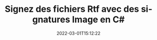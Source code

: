 ---
############################# Static ############################
layout: "auto-gen-signature"
date: 2022-03-01T15:12:22
draft: false
operation: Sign
signaturetype: Image
fileformat: Rtf
productName: .NET
lang: fr
productCode: net
otherformats: pdf doc docx docm dot dotm dotx odt ott rtf xls xlsx xlsm xlsb csv ods ots xltx xltm ppt pptx pps ppsx odp otp potx potm pptm ppsm png jpg bmp gif tiff svg webp wmf
breadcrumb: Put Image signature on Rtf for C#

############################# Head ############################
head_title: "Ajout de signatures Image au fichier Rtf avec C#"
head_description: "Mettez Image Signature sur le fichier Rtf pour .NET en utilisant quelques lignes de code. Utilisez l'API GroupDocs Document Signature pour signer des dizaines de formats de fichiers."

############################# Header ############################
title: "Signez des fichiers Rtf avec des signatures Image en C#"
description: "Comment ajouter Image Signature avec quelques lignes de code .NET"
bg_image: "https://cms.admin.containerize.com/templates/aspose/App_Themes/V3/images/bg/header1.png"
bg_overlay: false
button:
    enable: true

############################# SubMenu ############################
submenu:
    enable: true

    left:
        img_alt: "GroupDocs.Signature for .NET"
        image: "https://cms.admin.containerize.com/templates/groupdocs/images/product-logos/90x90-noborder/groupdocs-signature-net.png"
        product: "GroupDocs.Signature"
        platform: ".NET"



############################# About ############################
about:
    enable: true
    title: "À propos de l'API GroupDocs.Signature for .NET"
    content: |
        [GroupDocs.Signature for .NET](https://products.groupdocs.com/signature/net/) est une API populaire pour la signature électronique de documents numériques. Des signatures telles que des textes, des images, des certificats numériques, des codes-barres, des codes QR, des tampons ou des métadonnées sont disponibles. Les signatures peuvent être placées sur des fichiers PDF, des documents MS Word, des classeurs MS Excel, des présentations MS PowerPoint, des fichiers Adobe Photoshop et divers formats d'image. Les clients peuvent signer leur document et mettre à jour, rechercher, vérifier, supprimer ou prévisualiser les signatures électroniques apposées sur ces documents. De plus, de nombreuses capacités de personnalisation des signatures sont fournies.
    

############################# Steps ############################
steps:
    enable: true
    title_left: "Étapes pour signer Rtf avec Image dans C#"
    content_left: |
        [GroupDocs.Signature for .NET](https://products.groupdocs.com/signature/net/) permet de signer rapidement et facilement des documents Rtf avec des signatures Image.
        
        * Créez une instance de la classe Signature fournissant le fichier Rtf censé signer en tant que chemin ou flux de mémoire
        * Instanciez la classe SignOptions et définissez toutes les données demandées.
        * Appelez la méthode Signature.Sign() en transmettant le fichier de sortie Rtf ou le flux de mémoire

    title_right: "System Requirements"
    content_right: |
        La signature de documents avec GroupDocs.Signature for .NET peut être effectuée en quelques étapes simples. Nos API sont prises en charge sur toutes les principales plates-formes et systèmes d'exploitation. Avant d'exécuter le code ci-dessous, assurez-vous que les prérequis suivants sont installés sur votre système.

        * Systèmes d'exploitation : Microsoft Windows, Linux, MacOS
        * Environnements de développement : Microsoft Visual Studio, Xamarin, MonoDevelop
        * Frameworks: .NET Framework, .NET Standard, .NET Core, Mono
        * Obtenez le dernier GroupDocs.Signature for .NET de [Nuget](https://www.nuget.org/packages/groupdocs.signature)
         
    code: |
        ```csharp    
                
        // Set up input Rtf file
        string filePath = "input.rtf";
        // Set up output file
        string outputFilePath = "output.rtf";
        // Provide image file
        string imageFilePath = "image.png";

        // Instantiate Signature for input file
        using (GroupDocs.Signature.Signature signature = new GroupDocs.Signature.Signature(filePath))
        {
            //Provide sign options
            ImageSignOptions options = new ImageSignOptions(imageFilePath)
            {
                // set signature position
                Left = 50,
                Top = 200
            };

            // sign Rtf document
            SignResult result = signature.Sign(outputFilePath, options);
        }

        ```

############################# Demos ############################
demos:
    enable: true
    title: "Signature de documents Rtf avec Image Live Demo"
    content: |
       Signez dès maintenant le fichier Rtf avec différentes signatures en visitant le site Web [GroupDocs.Signature App](https://products.groupdocs.app/signature/family). Une démo en ligne gratuite vous attend.          

############################# More Formats ############################
more_formats:
    enable: true
    title: "Autres signatures Image prises en charge pour C#"
    content: |
        "Vous pouvez également signer Rtf avec d'autres types de signature. Veuillez consulter la liste ci-dessous."
    format: 
       
       
back_to_top:
    enable: true
---